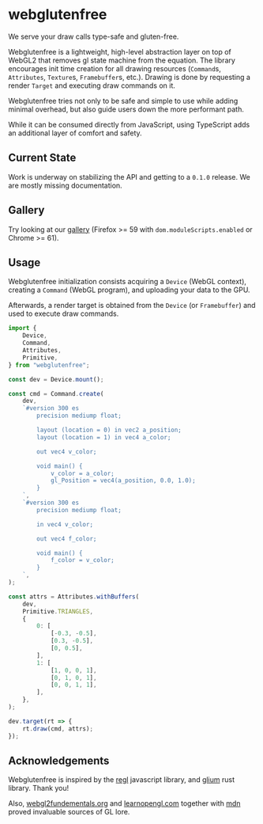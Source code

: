 # webglutenfree

We serve your draw calls type-safe and gluten-free.

Webglutenfree is a lightweight, high-level abstraction layer on top of WebGL2
that removes gl state machine from the equation. The library encourages init
time creation for all drawing resources (`Command`s, `Attributes`, `Texture`s,
`Framebuffer`s, etc.). Drawing is done by requesting a render `Target` and
executing draw commands on it.

Webglutenfree tries not only to be safe and simple to use while adding minimal
overhead, but also guide users down the more performant path.

While it can be consumed directly from JavaScript, using TypeScript adds an
additional layer of comfort and safety.

## Current State

Work is underway on stabilizing the API and getting to a `0.1.0` release.
We are mostly missing documentation.

## Gallery

Try looking at our [gallery](https://yanchith.github.io/webglutenfree/)
(Firefox >= 59 with `dom.moduleScripts.enabled` or Chrome >= 61).

## Usage

Webglutenfree initialization consists acquiring a `Device` (WebGL context),
creating a `Command` (WebGL program), and uploading your data to the GPU.

Afterwards, a render target is obtained from the `Device` (or `Framebuffer`)
and used to execute draw commands.

```javascript
import {
    Device,
    Command,
    Attributes,
    Primitive,
} from "webglutenfree";

const dev = Device.mount();

const cmd = Command.create(
    dev,
    `#version 300 es
        precision mediump float;

        layout (location = 0) in vec2 a_position;
        layout (location = 1) in vec4 a_color;

        out vec4 v_color;

        void main() {
            v_color = a_color;
            gl_Position = vec4(a_position, 0.0, 1.0);
        }
    `,
    `#version 300 es
        precision mediump float;

        in vec4 v_color;

        out vec4 f_color;

        void main() {
            f_color = v_color;
        }
    `,
);

const attrs = Attributes.withBuffers(
    dev,
    Primitive.TRIANGLES,
    {
        0: [
            [-0.3, -0.5],
            [0.3, -0.5],
            [0, 0.5],
        ],
        1: [
            [1, 0, 0, 1],
            [0, 1, 0, 1],
            [0, 0, 1, 1],
        ],
    },
);

dev.target(rt => {
    rt.draw(cmd, attrs);
});

```

## Acknowledgements

Webglutenfree is inspired by the [regl](http://regl.party) javascript library, and
[glium](https://github.com/glium/glium) rust library. Thank you!

Also, [webgl2fundementals.org](https://webgl2fundamentals.org/) and
[learnopengl.com](https://learnopengl.com/) together with
[mdn](https://developer.mozilla.org/en-US/docs/Web/API/WebGL_API) proved
invaluable sources of GL lore.
